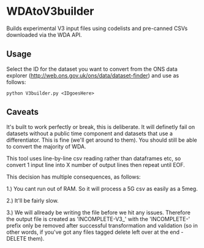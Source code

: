 # WDAtoV3builder
Builds experimental V3 input files using codelists and pre-canned CSVs downloaded via the WDA API.

## Usage

Select the ID for the dataset you want to convert from the ONS data explorer (http://web.ons.gov.uk/ons/data/dataset-finder) and use as follows:


```python V3builder.py <IDgoesHere>```


## Caveats

It's built to work perfectly or break, this is deliberate. It will definetly fail on datasets without a public time component and datasets that use a differentiator. This is fine (we'll get around to them). You should still be able to convert the majority of WDA.

This tool uses line-by-line csv reading rather than dataframes etc, so convert 1 input line into X number of output lines then repeat until EOF.

This decision has multiple consequences, as follows:

1.) You cant run out of RAM. So it will process a 5G csv as easily as a 5meg.

2.) It'll be fairly slow.

3.) We will allready be writing the file before we hit any issues. Therefore the output file is created as 'INCOMPLETE-V3_<filename>' with the 'INCOMPLETE-' prefix only be removed after successful transformation and validation (so in other words, if you've got any files tagged delete left over at the end - DELETE them).
